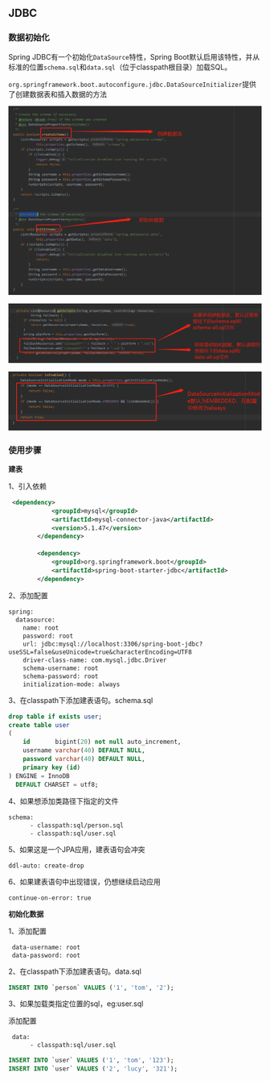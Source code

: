 ## JDBC

### 数据初始化

 Spring JDBC有一个初始化`DataSource`特性，Spring Boot默认启用该特性，并从标准的位置`schema.sql`和`data.sql`（位于classpath根目录）加载SQL。 

`org.springframework.boot.autoconfigure.jdbc.DataSourceInitializer`提供了创建数据表和插入数据的方法

![1587363456346](./src/main/resources/images/1587363456346.png)

![1587364166987](./src/main/resources/images/1587364166987.png)

![1587366814546](./src/main/resources/images/1587366814546.png)

### 使用步骤

**建表**

1、引入依赖

```xml
 <dependency>
            <groupId>mysql</groupId>
            <artifactId>mysql-connector-java</artifactId>
            <version>5.1.47</version>
        </dependency>

        <dependency>
            <groupId>org.springframework.boot</groupId>
            <artifactId>spring-boot-starter-jdbc</artifactId>
        </dependency>
```

2、添加配置

```properties
spring:
  datasource:
    name: root
    password: root
    url: jdbc:mysql://localhost:3306/spring-boot-jdbc?useSSL=false&useUnicode=true&characterEncoding=UTF8
    driver-class-name: com.mysql.jdbc.Driver
    schema-username: root
    schema-password: root
    initialization-mode: always
```

3、在classpath下添加建表语句。schema.sql

```sql
drop table if exists user;
create table user
(
    id       bigint(20) not null auto_increment,
    username varchar(40) DEFAULT NULL,
    password varchar(40) DEFAULT NULL,
    primary key (id)
) ENGINE = InnoDB
  DEFAULT CHARSET = utf8;
```

4、如果想添加类路径下指定的文件

```properties
schema:
      - classpath:sql/person.sql
      - classpath:sql/user.sql
```

5、如果这是一个JPA应用，建表语句会冲突

```properties
ddl-auto: create-drop
```

6、如果建表语句中出现错误，仍想继续启动应用

```properties
continue-on-error: true
```

**初始化数据**

1、添加配置

```properties
 data-username: root
 data-password: root
```

2、在classpath下添加建表语句。data.sql

```sql
INSERT INTO `person` VALUES ('1', 'tom', '2');
```

3、如果加载类指定位置的sql，eg:user.sql

添加配置

```shell
 data:
      - classpath:sql/user.sql
```

```sql
INSERT INTO `user` VALUES ('1', 'tom', '123');
INSERT INTO `user` VALUES ('2', 'lucy', '321');
```

